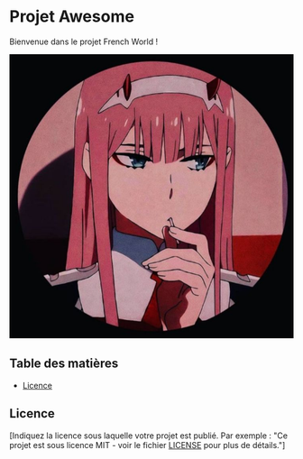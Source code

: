 # Projet Awesome

Bienvenue dans le projet French World !

![Image d'aperçu](./img/9a741a3805456ded35ed2156a9ef8cc2.jpg)

## Table des matières

- [Licence](#licence)

## Licence

[Indiquez la licence sous laquelle votre projet est publié. Par exemple : "Ce projet est sous licence MIT - voir le fichier [LICENSE](LICENSE) pour plus de détails."]
